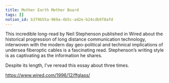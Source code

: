 ```yaml
---
title: Mother Earth Mother Board
tags: []
notion_id: b379b55a-969a-4b5c-ad2e-b24cdb9f8afd
---
```

This incredible long-read by Neil Stephenson published in Wired about the historical progression of long distance communication technology, interwoven with the modern day geo-political and technical implications of undersea fiberoptic cables is a fascinating read. Stephenson’s writing style is as captivating as the information he shares.

Despite its length, I’ve reread this essay about three times.

<https://www.wired.com/1996/12/ffglass/>
